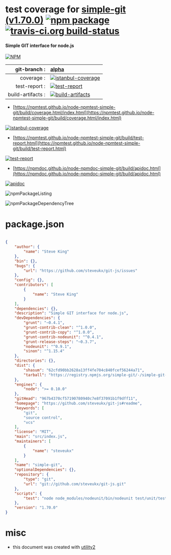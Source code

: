 # test coverage for  [simple-git (v1.70.0)](https://github.com/steveukx/git-js#readme)  [![npm package](https://img.shields.io/npm/v/npmtest-simple-git.svg?style=flat-square)](https://www.npmjs.org/package/npmtest-simple-git) [![travis-ci.org build-status](https://api.travis-ci.org/npmtest/node-npmtest-simple-git.svg)](https://travis-ci.org/npmtest/node-npmtest-simple-git)
#### Simple GIT interface for node.js

[![NPM](https://nodei.co/npm/simple-git.png?downloads=true&downloadRank=true&stars=true)](https://www.npmjs.com/package/simple-git)

| git-branch : | [alpha](https://github.com/npmtest/node-npmtest-simple-git/tree/alpha)|
|--:|:--|
| coverage : | [![istanbul-coverage](https://npmtest.github.io/node-npmtest-simple-git/build/coverage.badge.svg)](https://npmtest.github.io/node-npmtest-simple-git/build/coverage.html/index.html)|
| test-report : | [![test-report](https://npmtest.github.io/node-npmtest-simple-git/build/test-report.badge.svg)](https://npmtest.github.io/node-npmtest-simple-git/build/test-report.html)|
| build-artifacts : | [![build-artifacts](https://npmtest.github.io/node-npmtest-simple-git/glyphicons_144_folder_open.png)](https://github.com/npmtest/node-npmtest-simple-git/tree/gh-pages/build)|

- [https://npmtest.github.io/node-npmtest-simple-git/build/coverage.html/index.html](https://npmtest.github.io/node-npmtest-simple-git/build/coverage.html/index.html)

[![istanbul-coverage](https://npmtest.github.io/node-npmtest-simple-git/build/screenCapture.buildCi.browser.%252Ftmp%252Fbuild%252Fcoverage.lib.html.png)](https://npmtest.github.io/node-npmtest-simple-git/build/coverage.html/index.html)

- [https://npmtest.github.io/node-npmtest-simple-git/build/test-report.html](https://npmtest.github.io/node-npmtest-simple-git/build/test-report.html)

[![test-report](https://npmtest.github.io/node-npmtest-simple-git/build/screenCapture.buildCi.browser.%252Ftmp%252Fbuild%252Ftest-report.html.png)](https://npmtest.github.io/node-npmtest-simple-git/build/test-report.html)

- [https://npmdoc.github.io/node-npmdoc-simple-git/build/apidoc.html](https://npmdoc.github.io/node-npmdoc-simple-git/build/apidoc.html)

[![apidoc](https://npmdoc.github.io/node-npmdoc-simple-git/build/screenCapture.buildCi.browser.%252Ftmp%252Fbuild%252Fapidoc.html.png)](https://npmdoc.github.io/node-npmdoc-simple-git/build/apidoc.html)

![npmPackageListing](https://npmtest.github.io/node-npmtest-simple-git/build/screenCapture.npmPackageListing.svg)

![npmPackageDependencyTree](https://npmtest.github.io/node-npmtest-simple-git/build/screenCapture.npmPackageDependencyTree.svg)



# package.json

```json

{
    "author": {
        "name": "Steve King"
    },
    "bin": {},
    "bugs": {
        "url": "https://github.com/steveukx/git-js/issues"
    },
    "config": {},
    "contributors": [
        {
            "name": "Steve King"
        }
    ],
    "dependencies": {},
    "description": "Simple GIT interface for node.js",
    "devDependencies": {
        "grunt": "~0.4.1",
        "grunt-contrib-clean": "^1.0.0",
        "grunt-contrib-copy": "^1.0.0",
        "grunt-contrib-nodeunit": "^0.4.1",
        "grunt-release-steps": "~0.3.7",
        "nodeunit": "^0.9.1",
        "sinon": "^1.15.4"
    },
    "directories": {},
    "dist": {
        "shasum": "62cfd90bb2628a13ff4fe704c840fcef56244a71",
        "tarball": "https://registry.npmjs.org/simple-git/-/simple-git-1.70.0.tgz"
    },
    "engines": {
        "node": ">= 0.10.0"
    },
    "gitHead": "967b4370cf57190780940c7e8f37091b1f9dff11",
    "homepage": "https://github.com/steveukx/git-js#readme",
    "keywords": [
        "git",
        "source control",
        "vcs"
    ],
    "license": "MIT",
    "main": "src/index.js",
    "maintainers": [
        {
            "name": "steveukx"
        }
    ],
    "name": "simple-git",
    "optionalDependencies": {},
    "repository": {
        "type": "git",
        "url": "git://github.com/steveukx/git-js.git"
    },
    "scripts": {
        "test": "node node_modules/nodeunit/bin/nodeunit test/unit/test*.js"
    },
    "version": "1.70.0"
}
```



# misc
- this document was created with [utility2](https://github.com/kaizhu256/node-utility2)
